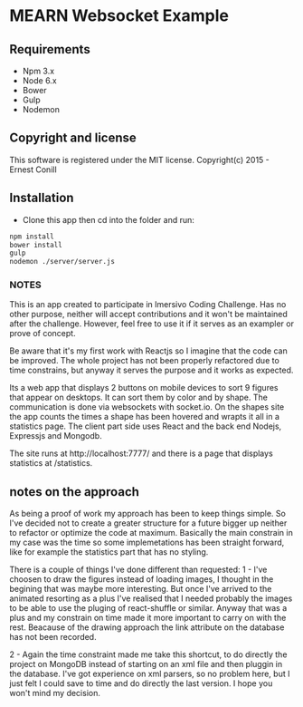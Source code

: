 # MEARN Websocket Example

## Requirements

* Npm 3.x
* Node 6.x
* Bower
* Gulp
* Nodemon

## Copyright and license

This software is registered under the MIT license. Copyright(c) 2015 - Ernest Conill

## Installation

* Clone this app then cd into the folder and run:

```sh
npm install
bower install
gulp
nodemon ./server/server.js
```

### NOTES

This is an app created to participate in Imersivo Coding Challenge. 
Has no other purpose, neither will accept contributions and it won't be maintained after the challenge.
However, feel free to use it if it serves as an exampler or prove of concept.

Be aware that it's my first work with Reactjs so I imagine that the code can be improved.
The whole project has not been properly refactored due to time constrains, but anyway it serves the 
purpose and it works as expected.

Its a web app that displays 2 buttons on mobile devices to sort 9 figures that appear on desktops.
It can sort them by color and by shape. The communication is done via websockets with socket.io.
On the shapes site the app counts the times a shape has been hovered and wrapts it all in a statistics 
page. The client part side uses React and the back end Nodejs, Expressjs and Mongodb.

The site runs at http://localhost:7777/ and there is a page that displays statistics at /statistics.

## notes on the approach

As being a proof of work my approach has been to keep things simple. So I've decided not to create a 
greater structure for a future bigger up neither to refactor or optimize the code at maximum.
Basically the main constrain in my case was the time so some implemetations has been straight forward,
like for example the statistics part that has no styling.

There is a couple of things I've done different than requested:
1 - I've choosen to draw the figures instead of loading images, I thought in the begining that was
maybe more interesting. But once I've arrived to the animated resorting as a plus I've realised that
I needed probably the images to be able to use the pluging of react-shuffle or similar. Anyway that 
was a plus and my constrain on time made it more important to carry on with the rest.
Beacause of the drawing approach the link attribute on the database has not been recorded.

2 - Again the time constraint made me take this shortcut, to do directly the project on MongoDB instead 
of starting on an xml file and then pluggin in the database. I've got experience on xml parsers, so no
problem here, but I just felt I could save to time and do directly the last version. I hope you won't 
mind my decision.
